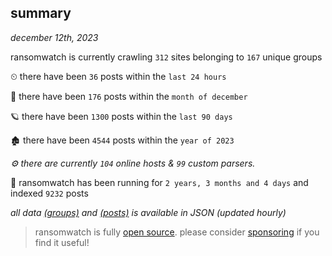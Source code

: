 
## summary
_december 12th, 2023_

ransomwatch is currently crawling `312` sites belonging to `167` unique groups

⏲ there have been `36` posts within the `last 24 hours`

🦈 there have been `176` posts within the `month of december`

🪐 there have been `1300` posts within the `last 90 days`

🏚 there have been `4544` posts within the `year of 2023`

_⚙️ there are currently `104` online hosts & `99` custom parsers._

🦕 ransomwatch has been running for `2 years, 3 months and 4 days` and indexed `9232` posts

_all data  [(groups)](http://ransomwhat.telemetry.ltd/groups) and [(posts)](http://ransomwhat.telemetry.ltd/posts) is available in JSON (updated hourly)_

> ransomwatch is fully [open source](https://github.com/joshhighet/ransomwatch#ransomwatch--). please consider [sponsoring](https://github.com/sponsors/joshhighet) if you find it useful!
